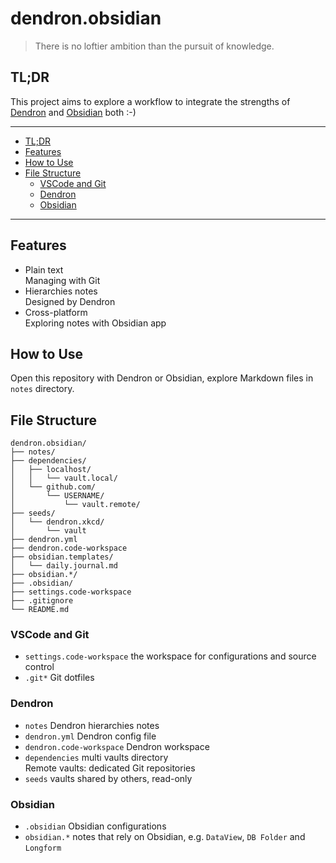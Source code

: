 # dendron.obsidian

> There is no loftier ambition than the pursuit of knowledge.

## TL;DR

This project aims to explore a workflow to integrate the strengths of [Dendron][] and [Obsidian][] both :-)

[Dendron]: https://www.dendron.so
[Obsidian]: https://obsidian.md

---

- [TL;DR](#tldr)
- [Features](#features)
- [How to Use](#how-to-use)
- [File Structure](#file-structure)
  - [VSCode and Git](#vscode-and-git)
  - [Dendron](#dendron)
  - [Obsidian](#obsidian)

---

## Features

- Plain text  
  Managing with Git
- Hierarchies notes  
  Designed by Dendron
- Cross-platform  
  Exploring notes with Obsidian app

## How to Use

Open this repository with Dendron or Obsidian, explore Markdown files in `notes` directory.

## File Structure

```plain-text
dendron.obsidian/
├── notes/
├── dependencies/
│   ├── localhost/
│   │   └── vault.local/
│   └── github.com/
│       └── USERNAME/
│           └── vault.remote/
├── seeds/
│   └── dendron.xkcd/
│       └── vault
├── dendron.yml
├── dendron.code-workspace
├── obsidian.templates/
│   └── daily.journal.md
├── obsidian.*/
├── .obsidian/
├── settings.code-workspace
├── .gitignore
└── README.md
```

### VSCode and Git

- `settings.code-workspace` the workspace for configurations and source control
- `.git*` Git dotfiles

### Dendron

- `notes` Dendron hierarchies notes
- `dendron.yml` Dendron config file
- `dendron.code-workspace` Dendron workspace
- `dependencies` multi vaults directory  
  Remote vaults: dedicated Git repositories
- `seeds` vaults shared by others, read-only

### Obsidian

- `.obsidian` Obsidian configurations
- `obsidian.*` notes that rely on Obsidian, e.g. `DataView`, `DB Folder` and `Longform`

